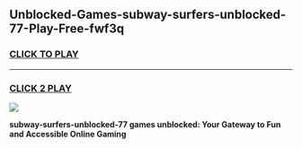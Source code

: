 
## Unblocked-Games-subway-surfers-unblocked-77-Play-Free-fwf3q
<h3>
<a href="https://premium76.site?title=subway-surfers-unblocked-77&ref=10A">CLICK TO PLAY</a></h3>
<hr>

<h3>
<a href="https://premium76.site?title=subway-surfers-unblocked-77&ref=10A">CLICK 2 PLAY</a>
  
</h3>

<a href="https://premium76.site?title=subway-surfers-unblocked-77&ref=10A"><img src="https://clearcache.store/games.png"></a>


**subway-surfers-unblocked-77 games unblocked: Your Gateway to Fun and Accessible Online Gaming**
